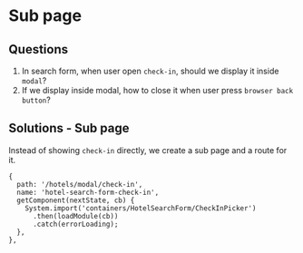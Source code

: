 # Sub page
## Questions

1. In search form, when user open `check-in`, should we display it inside `modal`?
1. If we display inside modal, how to close it when user press `browser back button`?

## Solutions - Sub page
Instead of showing `check-in` directly, we create a sub page and a route for it.

```JS
{
  path: '/hotels/modal/check-in',
  name: 'hotel-search-form-check-in',
  getComponent(nextState, cb) {
    System.import('containers/HotelSearchForm/CheckInPicker')
      .then(loadModule(cb))
      .catch(errorLoading);
  },
},
```